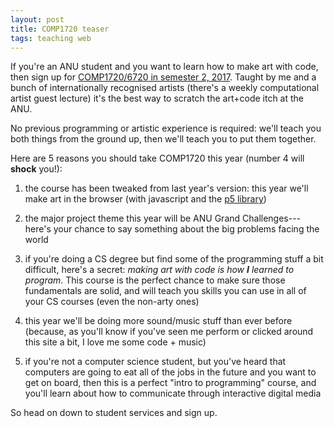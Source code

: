 ```yaml
---
layout: post
title: COMP1720 teaser
tags: teaching web
---
```


If you're an ANU student and you want to learn how to make art with code, then
sign up for [COMP1720/6720 in semester 2,
2017](http://programsandcourses.anu.edu.au/course/COMP1720). Taught by me and a
bunch of internationally recognised artists (there's a weekly computational
artist guest lecture) it's the best way to scratch the art+code itch at the ANU.

No previous programming or artistic experience is required: we'll teach you both
things from the ground up, then we'll teach you to put them together.

Here are 5 reasons you should take COMP1720 this year (number 4 will **shock**
you!):

1. the course has been tweaked from last year's version: this year we'll make
   art in the browser (with javascript and the [p5 library](https://p5js.org/))

2. the major project theme this year will be ANU Grand Challenges---here's your
   chance to say something about the big problems facing the world

3. if you're doing a CS degree but find some of the programming stuff a bit
   difficult, here's a secret: _making art with code is how **I** learned to
   program_. This course is the perfect chance to make sure those fundamentals
   are solid, and will teach you skills you can use in all of your CS courses
   (even the non-arty ones)

4. this year we'll be doing more sound/music stuff than ever before (because, as
   you'll know if you've seen me perform or clicked around this site a bit, I
   love me some code + music)

5. if you're not a computer science student, but you've heard that computers are
   going to eat all of the jobs in the future and you want to get on board, then
   this is a perfect "intro to programming" course, and you'll learn about how
   to communicate through interactive digital media

So head on down to student services and sign up.
